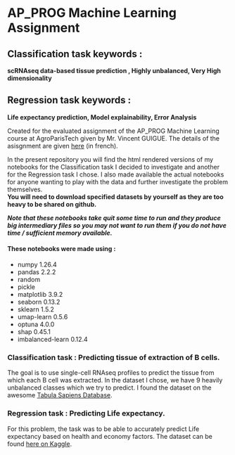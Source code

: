 # AP_PROG Machine Learning Assignment
## Classification task keywords : 
**scRNAseq data-based tissue prediction , Highly unbalanced, Very High dimensionality**
## Regression task keywords : 
**Life expectancy prediction, Model explainability, Error Analysis**  

Created for the evaluated assignment of the AP_PROG Machine Learning course at AgroParisTech given by Mr. Vincent GUIGUE. The details of the asisgnment are given [here](https://github.com/vguigue/tuto_sklearn) (in french). 

In the present repository you will find the html rendered versions of my notebooks for the Classification task I decided to investigate and another for the Regression task I chose. I also made available the actual notebooks for anyone wanting to play with the data and further investigate the problem themselves.   
**You will need to download specified datasets by yourself as they are too heavy to be shared on github.**   

_**Note that these notebooks take quit some time to run and they produce big intermediary files so you may not want to run them if you do not have time / sufficient memory available.**_

#### These notebooks were made using :
- numpy 1.26.4
- pandas 2.2.2
- random
- pickle
- matplotlib 3.9.2
- seaborn 0.13.2
- sklearn 1.5.2
- umap-learn 0.5.6
- optuna 4.0.0 
- shap 0.45.1
- imbalanced-learn 0.12.4

### Classification task : Predicting tissue of extraction of B cells.
The goal is to use single-cell RNAseq profiles to predict the tissue from which each B cell was extracted. In the dataset I chose, we have 9 heavily unbalanced classes which we try to predict. I found the dataset on the awesome [Tabula Sapiens Database](https://tabula-sapiens.sf.czbiohub.org/). 

### Regression task : Predicting Life expectancy.
For this problem, the task was to be able to accurately predict Life expectancy based on health and economy factors. The dataset can be found [here on Kaggle](https://www.kaggle.com/datasets/kumarajarshi/life-expectancy-who).
